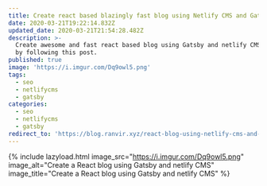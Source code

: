 ```yaml
---
title: Create react based blazingly fast blog using Netlify CMS and Gatsby
date: 2020-03-21T19:22:14.832Z
updated_date: 2020-03-21T21:54:28.482Z
description: >-
  Create awesome and fast react based blog using Gatsby and netlify CMS easily
  by following this post.
published: true
image: 'https://i.imgur.com/Dq9owl5.png'
tags:
  - seo
  - netlifycms
  - gatsby
categories:
  - seo
  - netlifycms
  - gatsby
redirect_to: 'https://blog.ranvir.xyz/react-blog-using-netlify-cms-and-gatsby/'
---
```

{% include lazyload.html image_src="https://i.imgur.com/Dq9owl5.png" image_alt="Create a React blog using Gatsby and netlify CMS" image_title="Create a React blog using Gatsby and netlify CMS" %}